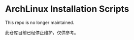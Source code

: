 
ArchLinux Installation Scripts
==============================

This repo is no longer maintained.

此仓库目前已经停止维护，仅供参考。
